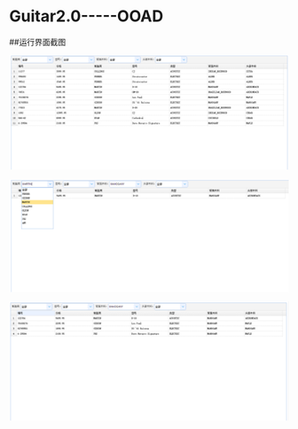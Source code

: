 # Guitar2.0-----OOAD
##运行界面截图

![image](https://github.com/neverever03/Guitar2.0/blob/master/2捕获1.PNG)

![image](https://github.com/neverever03/Guitar2.0/blob/master/2捕获2.PNG)

![image](https://github.com/neverever03/Guitar2.0/blob/master/2捕获3.PNG)


